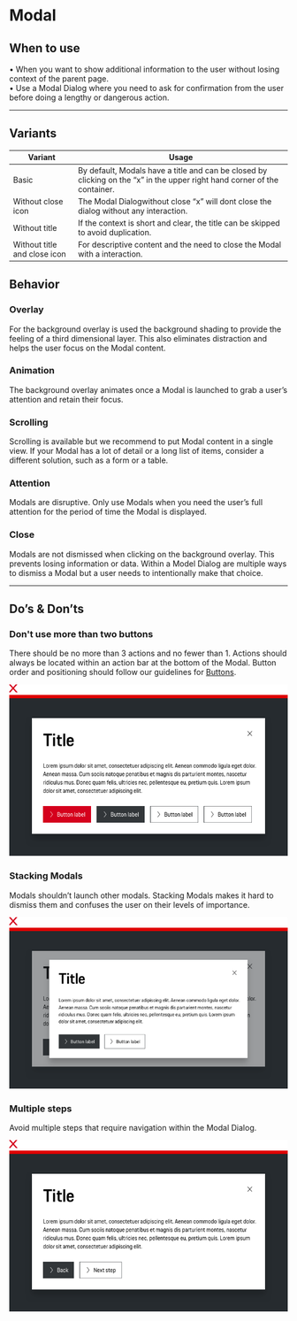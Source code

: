 # Modal

## When to use

  • When you want to show additional information to the user without losing context of the parent page.  
  • Use a Modal Dialog where you need to ask for confirmation from the user before doing a lengthy or dangerous action.

---

## Variants

| Variant | Usage |
|----|----|
| Basic | By default, Modals have a title and can be closed by clicking on the “x” in the upper right hand corner of the container. |
| Without close icon | The Modal Dialogwithout close “x” will dont close the dialog without any interaction. |
| Without title | If the context is short and clear, the title can be skipped to avoid duplication. |
| Without title and close icon | For descriptive content and the need to close the Modal with a interaction. |


## Behavior

### Overlay
For the background overlay is used the background shading to provide the feeling of a third dimensional layer. 
This also eliminates distraction and helps the user focus on the Modal content.

### Animation
The background overlay animates once a Modal is launched to grab a user’s attention and retain their focus.

### Scrolling
Scrolling is available but we recommend to put Modal content in a single view. If your Modal has a lot of detail or a 
long list of items, consider a different solution, such as a form or a table.

### Attention
Modals are disruptive. Only use Modals when you need the user’s full attention for the period of time the Modal is displayed.

### Close
Modals are not dismissed when clicking on the background overlay. This prevents losing information or data. 
Within a Model Dialog are multiple ways to dismiss a Modal but a user needs to intentionally make that choice.

---

## Do’s & Don’ts

### Don't use more than two buttons
There should be no more than 3 actions and no fewer than 1. Actions should always be located within an action bar at the bottom of the Modal. 
Button order and positioning should follow our guidelines for [Buttons](#/patterns/buttons).

![Usage Buttons](./assets/modal-dialog-more-than-three-buttons.png)

### Stacking Modals
Modals shouldn’t launch other modals. Stacking Modals makes it hard to dismiss them and confuses the user on their levels of importance.

![Stacking modals](./assets/modal-stacking-modals.png)

### Multiple steps
Avoid multiple steps that require navigation within the Modal Dialog.

![Multiple steps](./assets/modal-multiple-steps.png)